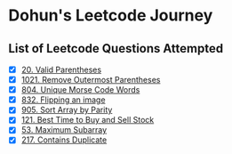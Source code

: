 # Dohun's Leetcode Journey

## List of Leetcode Questions Attempted
- [x] [20. Valid Parentheses](https://github.com/doinghun/leetcode/blob/master/valid-parentheses.js)
- [x] [1021. Remove Outermost Parentheses](https://github.com/doinghun/leetcode/blob/master/remove-outermost-paretheses.js)
- [x] [804. Unique Morse Code Words](https://github.com/doinghun/leetcode/blob/master/unique-morse-code-words.js)
- [x] [832. Flipping an image](https://github.com/doinghun/leetcode/blob/master/flipping-image.md)
- [x] [905. Sort Array by Parity](https://github.com/doinghun/leetcode/blob/master/sort-array-by-parity.md)
- [x] [121. Best Time to Buy and Sell Stock](https://github.com/doinghun/leetcode/blob/master/best-time-to-buy-and-sell-stock.md)
- [x] [53. Maximum Subarray](https://github.com/doinghun/leetcode/blob/master/maximum-subarray.md)
- [x] [217. Contains Duplicate](https://github.com/doinghun/leetcode/blob/master/contains-duplicate.md)
